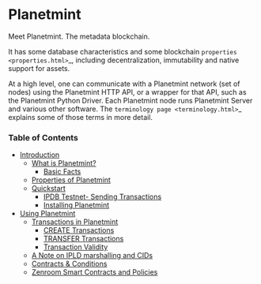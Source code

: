 # Planetmint

Meet Planetmint. The metadata blockchain.

It has some database characteristics and some blockchain `properties <properties.html>`\_, including decentralization, immutability and native support for assets.

At a high level, one can communicate with a Planetmint network (set of nodes) using the Planetmint HTTP API, or a wrapper for that API, such as the Planetmint Python Driver. Each Planetmint node runs Planetmint Server and various other software. The `terminology page <terminology.html>`\_ explains some of those terms in more detail.

### Table of Contents

* [Introduction](introduction/)
  * [What is Planetmint?](introduction/about-planetmint.md)
    * [Basic Facts](introduction/about-planetmint.md#basic-facts)
  * [Properties of Planetmint](introduction/properties.md)
  * [Quickstart](introduction/quickstart.md)
    * [IPDB Testnet- Sending Transactions](introduction/quickstart.md#the-ipdb-testnet-sending-transactions)
    * [Installing Planetmint](introduction/quickstart.md#install-planetmint)
* [Using Planetmint](using-planetmint/)
  * [Transactions in Planetmint](using-planetmint/#transactions-in-planetmint)
    * [CREATE Transactions](using-planetmint/#create-transactions)
    * [TRANSFER Transactions](using-planetmint/#transfer-transactions)
    * [Transaction Validity](using-planetmint/#transaction-validity)
  * [A Note on IPLD marshalling and CIDs](using-planetmint/#a-note-on-ipld-marshalling-and-cids)
  * [Contracts & Conditions](using-planetmint/#contracts--conditions)
  * [Zenroom Smart Contracts and Policies](using-planetmint/#zenroom-smart-contracts-and-policies)



